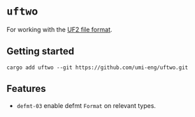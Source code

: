 # `uftwo`

For working with the [UF2 file format](https://github.com/microsoft/uf2).

## Getting started

```shell
cargo add uftwo --git https://github.com/umi-eng/uftwo.git
```

## Features

- `defmt-03` enable defmt `Format` on relevant types.
